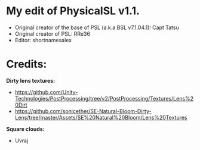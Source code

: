 # My edit of PhysicalSL v1.1.

- Original creator of the base of PSL (a.k.a BSL v7.1.04.1): Capt Tatsu
- Original creator of PSL: RRe36
- Editor: shortnamesalex

# Credits:

**Dirty lens textures:**
- https://github.com/Unity-Technologies/PostProcessing/tree/v2/PostProcessing/Textures/Lens%20Dirt
- https://github.com/sonicether/SE-Natural-Bloom-Dirty-Lens/tree/master/Assets/SE%20Natural%20Bloom/Lens%20Textures

**Square clouds:**

- Uvraj
